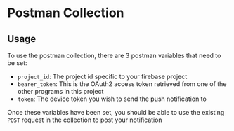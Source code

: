 # Postman Collection

## Usage

To use the postman collection, there are 3 postman variables that need to be set:
- `project_id`: The project id specific to your firebase project
- `bearer_token`: This is the OAuth2 access token retrieved from one of the other programs in this project
- `token`: The device token you wish to send the push notification to

Once these variables have been set, you should be able to use the existing `POST` request in the collection to post your notification
